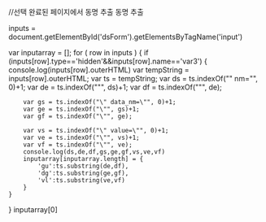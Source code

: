 //선택 완료된 페이지에서 동명 추출 동명 추출

inputs = document.getElementById('dsForm').getElementsByTagName('input')

var inputarray = [];
for ( row in inputs )
{
	if (inputs[row].type=='hidden'&&inputs[row].name=='var3')
	{
		console.log(inputs[row].outerHTML)
		var tempString = inputs[row].outerHTML;
		var ts = tempString;
		var ds = ts.indexOf("\" nm=\"", 0)+1;
		var de = ts.indexOf("\"", ds)+1;
		var df = ts.indexOf("\"", de);

		var gs = ts.indexOf("\" data_nm=\"", 0)+1;
		var ge = ts.indexOf("\"", gs)+1;
		var gf = ts.indexOf("\"", ge);

		var vs = ts.indexOf("\" value=\"", 0)+1;
		var ve = ts.indexOf("\"", vs)+1;
		var vf = ts.indexOf("\"", ve);
		console.log(ds,de,df,gs,ge,gf,vs,ve,vf)
		inputarray[inputarray.length] = {
			'gu':ts.substring(de,df),
			'dg':ts.substring(ge,gf),
			'vl':ts.substring(ve,vf)
		}
	}
}
inputarray[0]

